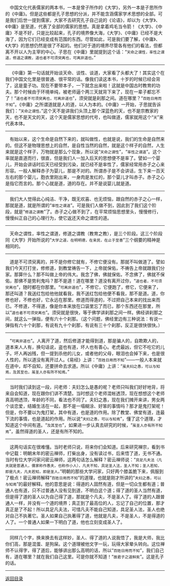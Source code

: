 &emsp;中国文化代表儒家的两本书，一本是曾子所作的《大学》，另外一本是子思所作的《中庸》。但是这些都是孔子思想的分派，并不能含涵儒家学术思想的全部。可是我们后世一提到儒家，大家不去研究孔子自己说的《论语》，却以为《大学》、《中庸》是至道，代表了全部的儒家的思想。真是拿着鸡毛当令箭！《大学》、《中庸》不是不好，只是比较起来，孔子的境界像大海，《大学》、《中庸》已经不是大海了，因为它们已经变成有范围的东西。尽管如此，可是我们要了解，《中庸》、《大学》的思想仍然是很了不起的。他们对于道的境界尽管各有他们的看法，但都离不开以人为主宰的中心。子思在《中庸》里就提到这个话：“``天命之谓性，率性之谓道，修道之谓教，道也者不可须臾离也，可离非道也。``”
___
&emsp;《中庸》第一句话就开始谈天命、谈性、谈道，大家看了头都大了！其实这个在我们中国文化里是很普通、很平常的话。像我们读这本书，十岁的时候已经会背了，这是童子功。现在不要带本子，一下就念出来啦！这就是中国古时教育的功夫。那个时候由于环境单纯，被老师逼个两三天就背下来了，现在一辈子都忘不了！“``道也者不可须臾离也，可离非道也``”，须臾就是刹那之间。道在哪里？“``百姓日用而不知``”。《中庸》之所谓道就是人的道，以人为本的。《中庸》一开始，子思就告诉我们：“``天命之谓性。``”这个天不是讲我们头顶上那个深蓝色的天，也不是宗教家的天，也不是天文的天，这个天是儒家思想的代号，也叫做道，儒家就用这个“``天``”来代表本体。
___
&emsp;有始以来，这个生命是自然下来的，就叫做性，也就是说，我们的生命是自然来的。但这不是物理思想上的自然，是自性当然的自然，就是这个样子的自然，人生来就是这个样子，万物就是那么个现象，所以说“``天命之谓性``”，“``率性之谓道``”。这个率就是直道而行，很直，但是我们人一加入后天的思想便不是率了。譬如一个婴儿，开始会讲话时后天已经受到污染，就已经不是率性了，儒家经常用赤子之心来形容。一般人解释赤子为婴儿，那是不对的。所谓赤子是不会讲话，生下来一百天左右的那个婴儿，胞衣里刚出来，一身肉是发红的，那个婴儿才叫赤子。赤子之心是指它而言的。那个心就是道，道的存在。并不是说婴儿就是道。
___
&emsp;我们大人觉得此心纯洁、干净，既无欢喜、也无烦恼，跟自然的赤子之心一样，那就是道，就是所谓的“``率性之谓道``”。可是我们人做不到，因此到了我们这个阶段，就是“``修道之谓教``”了。赤子之心做不到了，在平常烦恼思想里头，慢慢修行，慢慢纠正自己的心理行为，使它返还天命之谓性的道。
___
&emsp;天命之谓性，率性之谓道，修道之谓教（教育之教），是三个阶段。这三个阶段同《大学》开始所说的“``大学之道，在明明德，在亲民，在止于至善``”三个纲要的精神是相同的。
___
&emsp;道是不可须臾离的，并不是你修它就有，不修它便没有。那就不叫做道了。譬如我们今天打打坐，修修道，到教堂祷告一下，上帝就保佑，不祷告上帝就跟我们分家。那算什么？那不叫做上帝的伟大。我念了佛，佛就保佑，不念佛了，佛就不保佑，那佛不是势利鬼吗？那不是道！道在哪里？道没有离开过你，“``道也者，不可须臾离也``”，随时都在你那里。“``可离非道也``”，不修它，它便跑了，修它，它便来了，那还叫道？我送红包给他他就看我，我不送红包给他便不看我，那不是道。道，你修也好，不修也好，它永远在那里。修道而得道的，不过把自己本来的找出来而已。不修道，不得道，像是你本来放在口袋里忘了而已，那个东西还在那里，所以“``道也者不可须臾离也``”。须臾就是很快，等于佛学讲刹那之间一样。佛经讲刹那之间，就这么一弹指，便有六十个刹那。（这个问题，佛经里边有三种说法：有说一弹指有六十个刹那，有说有九十个刹那，有说有三十个刹那，反正是很快很快。）
___
&emsp;“``可离非道也``”。人离开了道，然后修道才能得到道，那是骗人的，自欺欺人的，道本来人人有，换句话说，盗也有道，坏人也有善心。老虎最凶，但它不吃它的儿子。坏人再凶残，但一提到杀他的儿女，或者他的父母，眼泪也会掉下来，也是很人性的，所以道没有离开过人。《易经》上讲：“``百姓日用而不知``”——一般人本来就在道中，却不自知，还要拼命去求道。所以《中庸》上讲：“``虽夫妇之愚，可以与知焉，及其至也，虽圣人亦有所不知焉。``”
___
&emsp;当时我们读到这一段，问老师：夫妇怎么是愚的呢？老师只叫我们好好地背，将来自会知道，现在跟你们讲不清楚。当时想这个老师混帐透顶，现在想想这个老师真高明透顶，年龄的不同，看法也不同了。夫妇之愚，现在我们摊开来讲，男女两个谈恋爱，结婚生活在一起，那不是一塌糊涂、好笨的事情吗？那才是鬼打架呢！但是，你不要以为鬼打架，其中有道，也是道的作用。除了教堂、佛堂有道，连最下流的事情，也是道起的作用。所以说“``夫妇之愚，可以与知焉``”，懂了这个道理，才知道这个中间有道。“``及其至也``”，如果进一步认真去研究的时候，“``虽圣人亦有所不知焉``”，虽然得道的圣人，还是有所不知的。
___
&emsp;这两句话实在很难懂。当时老师只说，将来你们会知道。后来研究禅宗，看到书中记载：明朝末年的密云禅师，打柴出身，没有读过书，后来悟了道，无书不通。当时有位大学问家问密云禅师，这两句话怎么解释？密云禅师说：“``具足凡夫法（凡夫就是普通人，儒家称作愚夫，也称作小人），凡夫不知，具足圣人法，圣人不知；圣人若知，即是凡夫，凡夫若知，即是圣人。``”明朝的那些大学问家，只好两个膝盖脆下来，佩服到了极点！密云禅师解释“``百姓日用而不知``”的道理，也就是刚才所讲的“``夫妇之愚，可以与知焉``”的最好解释。他的意思是说：得道的人固然有道，但是一切众生都有道；普通人也有道，只不过普通人没有见到道，不明白这个道；得了道的圣人当然有道，但是得了道的圣人以为自己得了道，那就是个凡夫，不是圣人了。得了道的人跟普通人一样，并没有一个道的境界；真正到了最高位的人，忘记了自己的位置，那才真正是了不起！所以具足凡夫法，可惜凡夫不能自己知道，具足圣人法，圣人也绝对自己不执著它。圣人如果自己执著得了道，他就是凡夫，不是圣人，不是得道的人了。一个普通人如果一下明白了道，他也立刻变成圣人了。
___
&emsp;同样几个字，换来换去有这样妙，圣人、得了道的人说我悟了，我是大师，我比你们高，那是混蛋、是狗屎。这个道理被他文字一玩，玩得大家晕头转向。这位禅师不认得字，得了道后，能够讲出那么高明的话，所以“``百姓日用而不知``”，我们自己有，道在哪里？就在我们自己这里。可是你就不知道！“``故君子之道鲜矣``”。这是孔子的话。
___
[返回目录](../../master/README.md#目录)